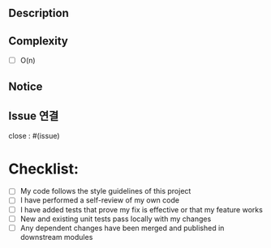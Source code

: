 ## Description


## Complexity
- [ ] O(n)

## Notice


## Issue 연결
close : #(issue)

# Checklist:
- [ ] My code follows the style guidelines of this project
- [ ] I have performed a self-review of my own code
- [ ] I have added tests that prove my fix is effective or that my feature works
- [ ] New and existing unit tests pass locally with my changes
- [ ] Any dependent changes have been merged and published in downstream modules